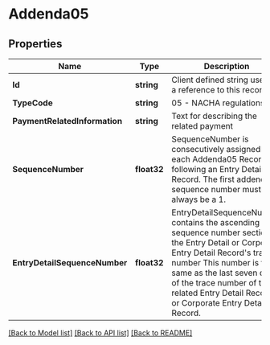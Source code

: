 # Addenda05

## Properties

Name | Type | Description | Notes
------------ | ------------- | ------------- | -------------
**Id** | **string** | Client defined string used as a reference to this record. | [optional] 
**TypeCode** | **string** | 05 - NACHA regulations | [optional] 
**PaymentRelatedInformation** | **string** | Text for describing the related payment | [optional] 
**SequenceNumber** | **float32** | SequenceNumber is consecutively assigned to each Addenda05 Record following an Entry Detail Record. The first addenda05 sequence number must always be a 1. | [optional] 
**EntryDetailSequenceNumber** | **float32** | EntryDetailSequenceNumber contains the ascending sequence number section of the Entry Detail or Corporate Entry Detail Record&#39;s trace number This number is the same as the last seven digits of the trace number of the related Entry Detail Record or Corporate Entry Detail Record.  | [optional] 

[[Back to Model list]](../README.md#documentation-for-models) [[Back to API list]](../README.md#documentation-for-api-endpoints) [[Back to README]](../README.md)


